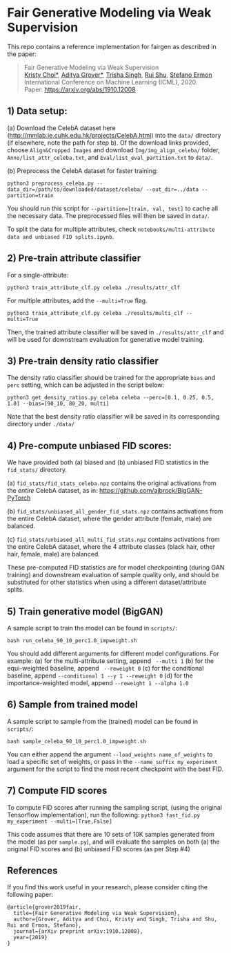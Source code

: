 # Fair Generative Modeling via Weak Supervision
This repo contains a reference implementation for fairgen as described in the paper:
> Fair Generative Modeling via Weak Supervision </br>
> [Kristy Choi*](http://kristychoi.com/), [Aditya Grover*](http://aditya-grover.github.io/), [Trisha Singh](https://profiles.stanford.edu/trisha-singh), [Rui Shu](http://ruishu.io/about/), [Stefano Ermon](https://cs.stanford.edu/~ermon/) </br>
> International Conference on Machine Learning (ICML), 2020. </br>
> Paper: https://arxiv.org/abs/1910.12008 </br>


## 1) Data setup:
(a) Download the CelebA dataset here (http://mmlab.ie.cuhk.edu.hk/projects/CelebA.html) into the `data/` directory (if elsewhere, note the path for step b). Of the download links provided, choose `Align&Cropped Images` and download `Img/img_align_celeba/` folder, `Anno/list_attr_celeba.txt`, and `Eval/list_eval_partition.txt` to `data/`.

(b) Preprocess the CelebA dataset for faster training:
```
python3 preprocess_celeba.py --data_dir=/path/to/downloaded/dataset/celeba/ --out_dir=../data --partition=train
```

You should run this script for `--partition=[train, val, test]` to cache all the necessary data. The preprocessed files will then be saved in `data/`.

To split the data for multiple attributes, check `notebooks/multi-attribute data and unbiased FID splits.ipynb`.

## 2) Pre-train attribute classifier
For a single-attribute:
```
python3 train_attribute_clf.py celeba ./results/attr_clf
```

For multiple attributes, add the `--multi=True` flag.
```
python3 train_attribute_clf.py celeba ./results/multi_clf -- multi=True
```

Then, the trained attribute classifier will be saved in `./results/attr_clf` and will be used for downstream evaluation for generative model training.


## 3) Pre-train density ratio classifier
The density ratio classifier should be trained for the appropriate `bias` and `perc` setting, which can be adjusted in the script below:
```
python3 get_density_ratios.py celeba celeba --perc=[0.1, 0.25, 0.5, 1.0] --bias=[90_10, 80_20, multi]
```
Note that the best density ratio classifier will be saved in its corresponding directory under `./data/`


## 4) Pre-compute unbiased FID scores:
We have provided both (a) biased and (b) unbiased FID statistics in the `fid_stats/` directory.

(a) `fid_stats/fid_stats_celeba.npz` contains the original activations from the *entire* CelebA dataset, as in: https://github.com/ajbrock/BigGAN-PyTorch

(b) `fid_stats/unbiased_all_gender_fid_stats.npz` contains activations from the entire CelebA dataset, where the gender attribute (female, male) are balanced.

(c) `fid_stats/unbiased_all_multi_fid_stats.npz` contains activations from the entire CelebA dataset, where the 4 attribute classes (black hair, other hair, female, male) are balanced.

These pre-computed FID statistics are for model checkpointing (during GAN training) and downstream evaluation of sample quality only, and should be substituted for other statistics when using a different dataset/attribute splits.


## 5) Train generative model (BigGAN)
A sample script to train the model can be found in `scripts/`:

`bash run_celeba_90_10_perc1.0_impweight.sh`

You should add different arguments for different model configurations. For example:
(a) for the multi-attribute setting, append ` --multi 1`
(b) for the equi-weighted baseline, append ` --reweight 0`
(c) for the conditional baseline, append `--conditional 1 --y 1 --reweight 0`
(d) for the importance-weighted model, append `--reweight 1 --alpha 1.0`


## 6) Sample from trained model
A sample script to sample from the (trained) model can be found in `scripts/`:

`bash sample_celeba_90_10_perc1.0_impweight.sh`

You can either append the argument `--load_weights name_of_weights` to load a specific set of weights, or pass in the `--name_suffix my_experiment` argument for the script to find the most recent checkpoint with the best FID.


## 7) Compute FID scores
To compute FID scores after running the sampling script, (using the original Tensorflow implementation), run the following:
`python3 fast_fid.py my_experiment --multi=[True,False]`

This code assumes that there are 10 sets of 10K samples generated from the model (as per `sample.py`), and will evaluate the samples on both (a) the original FID scores and (b) unbiased FID scores (as per Step #4)


## References
If you find this work useful in your research, please consider citing the following paper:
```
@article{grover2019fair,
  title={Fair Generative Modeling via Weak Supervision},
  author={Grover, Aditya and Choi, Kristy and Singh, Trisha and Shu, Rui and Ermon, Stefano},
  journal={arXiv preprint arXiv:1910.12008},
  year={2019}
}
```
